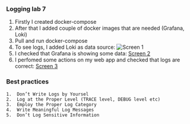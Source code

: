 ### Logging lab 7

1.  Firstly I created docker-compose
2.  After that I added couple of docker images that are needed (Grafana, Loki)
3.  Pull and run docker-compose 
4.  To see logs, I added Loki as data source: ![Screen 1](screens/loki_datasource.png=100x100)
5.  I checked that Grafana is showing some data: [Screen 2](screens/loki.png)
6.  I perfomed some actions on my web app and checked that logs are correct: [Screen 3](screens/loki_logs.png)
    
### Best practices
    1.  Don’t Write Logs by Yoursel
    2.  Log at the Proper Level (TRACE level, DEBUG level etc)
    3.  Employ the Proper Log Category
    4.  Write Meaningful Log Messages
    5.  Don’t Log Sensitive Information
   

